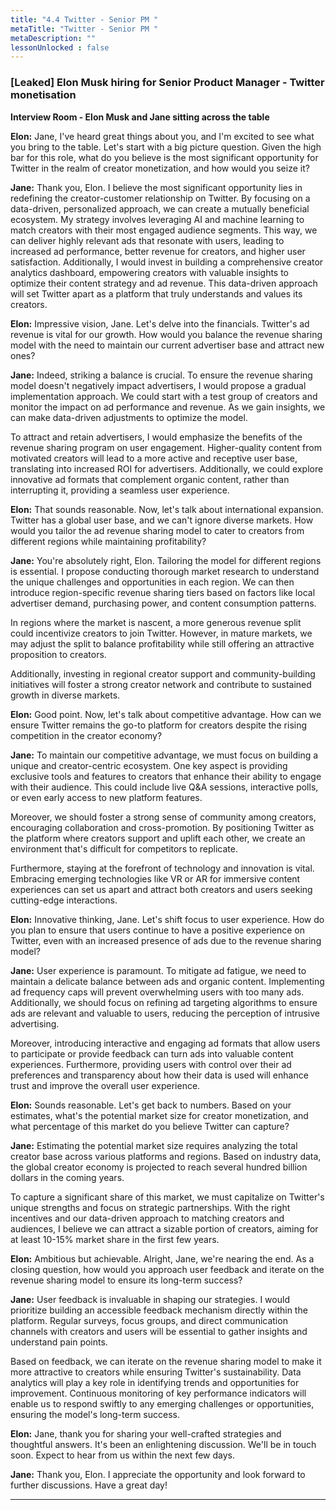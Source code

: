 ```yaml
---
title: "4.4 Twitter - Senior PM "
metaTitle: "Twitter - Senior PM "
metaDescription: ""
lessonUnlocked : false
---
```


###  [Leaked] Elon Musk hiring for Senior Product Manager - Twitter monetisation

**Interview Room - Elon Musk and Jane sitting across the table**

**Elon:** Jane, I've heard great things about you, and I'm excited to see what you bring to the table. Let's start with a big picture question. Given the high bar for this role, what do you believe is the most significant opportunity for Twitter in the realm of creator monetization, and how would you seize it?

**Jane:** Thank you, Elon. I believe the most significant opportunity lies in redefining the creator-customer relationship on Twitter. By focusing on a data-driven, personalized approach, we can create a mutually beneficial ecosystem. My strategy involves leveraging AI and machine learning to match creators with their most engaged audience segments. This way, we can deliver highly relevant ads that resonate with users, leading to increased ad performance, better revenue for creators, and higher user satisfaction. Additionally, I would invest in building a comprehensive creator analytics dashboard, empowering creators with valuable insights to optimize their content strategy and ad revenue. This data-driven approach will set Twitter apart as a platform that truly understands and values its creators.

**Elon:** Impressive vision, Jane. Let's delve into the financials. Twitter's ad revenue is vital for our growth. How would you balance the revenue sharing model with the need to maintain our current advertiser base and attract new ones?

**Jane:** Indeed, striking a balance is crucial. To ensure the revenue sharing model doesn't negatively impact advertisers, I would propose a gradual implementation approach. We could start with a test group of creators and monitor the impact on ad performance and revenue. As we gain insights, we can make data-driven adjustments to optimize the model.

To attract and retain advertisers, I would emphasize the benefits of the revenue sharing program on user engagement. Higher-quality content from motivated creators will lead to a more active and receptive user base, translating into increased ROI for advertisers. Additionally, we could explore innovative ad formats that complement organic content, rather than interrupting it, providing a seamless user experience.

**Elon:** That sounds reasonable. Now, let's talk about international expansion. Twitter has a global user base, and we can't ignore diverse markets. How would you tailor the ad revenue sharing model to cater to creators from different regions while maintaining profitability?

**Jane:** You're absolutely right, Elon. Tailoring the model for different regions is essential. I propose conducting thorough market research to understand the unique challenges and opportunities in each region. We can then introduce region-specific revenue sharing tiers based on factors like local advertiser demand, purchasing power, and content consumption patterns.

In regions where the market is nascent, a more generous revenue split could incentivize creators to join Twitter. However, in mature markets, we may adjust the split to balance profitability while still offering an attractive proposition to creators.

Additionally, investing in regional creator support and community-building initiatives will foster a strong creator network and contribute to sustained growth in diverse markets.

**Elon:** Good point. Now, let's talk about competitive advantage. How can we ensure Twitter remains the go-to platform for creators despite the rising competition in the creator economy?

**Jane:** To maintain our competitive advantage, we must focus on building a unique and creator-centric ecosystem. One key aspect is providing exclusive tools and features to creators that enhance their ability to engage with their audience. This could include live Q&A sessions, interactive polls, or even early access to new platform features.

Moreover, we should foster a strong sense of community among creators, encouraging collaboration and cross-promotion. By positioning Twitter as the platform where creators support and uplift each other, we create an environment that's difficult for competitors to replicate.

Furthermore, staying at the forefront of technology and innovation is vital. Embracing emerging technologies like VR or AR for immersive content experiences can set us apart and attract both creators and users seeking cutting-edge interactions.

**Elon:** Innovative thinking, Jane. Let's shift focus to user experience. How do you plan to ensure that users continue to have a positive experience on Twitter, even with an increased presence of ads due to the revenue sharing model?

**Jane:** User experience is paramount. To mitigate ad fatigue, we need to maintain a delicate balance between ads and organic content. Implementing ad frequency caps will prevent overwhelming users with too many ads. Additionally, we should focus on refining ad targeting algorithms to ensure ads are relevant and valuable to users, reducing the perception of intrusive advertising.

Moreover, introducing interactive and engaging ad formats that allow users to participate or provide feedback can turn ads into valuable content experiences. Furthermore, providing users with control over their ad preferences and transparency about how their data is used will enhance trust and improve the overall user experience.

**Elon:** Sounds reasonable. Let's get back to numbers. Based on your estimates, what's the potential market size for creator monetization, and what percentage of this market do you believe Twitter can capture?

**Jane:** Estimating the potential market size requires analyzing the total creator base across various platforms and regions. Based on industry data, the global creator economy is projected to reach several hundred billion dollars in the coming years.

To capture a significant share of this market, we must capitalize on Twitter's unique strengths and focus on strategic partnerships. With the right incentives and our data-driven approach to matching creators and audiences, I believe we can attract a sizable portion of creators, aiming for at least 10-15% market share in the first few years.

**Elon:** Ambitious but achievable. Alright, Jane, we're nearing the end. As a closing question, how would you approach user feedback and iterate on the revenue sharing model to ensure its long-term success?

**Jane:** User feedback is invaluable in shaping our strategies. I would prioritize building an accessible feedback mechanism directly within the platform. Regular surveys, focus groups, and direct communication channels with creators and users will be essential to gather insights and understand pain points.

Based on feedback, we can iterate on the revenue sharing model to make it more attractive to creators while ensuring Twitter's sustainability. Data analytics will play a key role in identifying trends and opportunities for improvement. Continuous monitoring of key performance indicators will enable us to respond swiftly to any emerging challenges or opportunities, ensuring the model's long-term success.

**Elon:** Jane, thank you for sharing your well-crafted strategies and thoughtful answers. It's been an enlightening discussion. We'll be in touch soon. Expect to hear from us within the next few days.

**Jane:** Thank you, Elon. I appreciate the opportunity and look forward to further discussions. Have a great day!

---